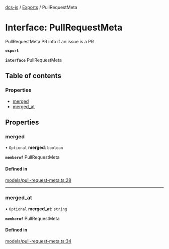 [dcs-js](../README.md) / [Exports](../modules.md) / PullRequestMeta

# Interface: PullRequestMeta

PullRequestMeta PR info if an issue is a PR

**`export`**

**`interface`** PullRequestMeta

## Table of contents

### Properties

- [merged](PullRequestMeta.md#merged)
- [merged\_at](PullRequestMeta.md#merged_at)

## Properties

### <a id="merged" name="merged"></a> merged

• `Optional` **merged**: `boolean`

**`memberof`** PullRequestMeta

#### Defined in

[models/pull-request-meta.ts:28](https://github.com/unfoldingWord/dcs-js/blob/09d5a5e/models/pull-request-meta.ts#L28)

___

### <a id="merged_at" name="merged_at"></a> merged\_at

• `Optional` **merged\_at**: `string`

**`memberof`** PullRequestMeta

#### Defined in

[models/pull-request-meta.ts:34](https://github.com/unfoldingWord/dcs-js/blob/09d5a5e/models/pull-request-meta.ts#L34)
